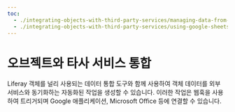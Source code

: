 ```yaml
---
toc:
  - ./integrating-objects-with-third-party-services/managing-data-from-external-systems.md
  - ./integrating-objects-with-third-party-services/using-google-sheets-with-objects.md
---
```

# 오브젝트와 타사 서비스 통합

Liferay 객체를 널리 사용되는 데이터 통합 도구와 함께 사용하여 객체 데이터를 외부 서비스와 동기화하는 자동화된 작업을 생성할 수 있습니다. 이러한 작업은 웹훅을 사용하여 트리거되며 Google 애플리케이션, Microsoft Office 등에 연결할 수 있습니다.


